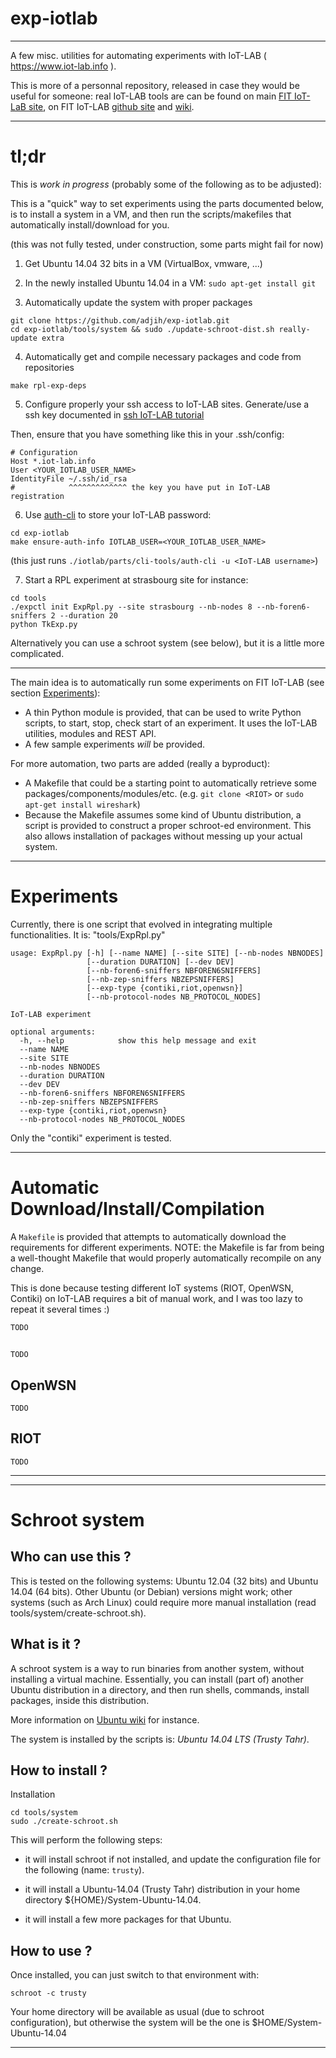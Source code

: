 # exp-iotlab

---------------------------------------------------------------------------

A few misc. utilities for automating experiments with IoT-LAB ( https://www.iot-lab.info ).

This is more of a personnal repository, released in case they would be
useful for someone: real IoT-LAB tools are can be
found on main [FIT IoT-LaB site](https://www.iot-lab.info),
on FIT IoT-LAB [github site](https://github.com/iot-lab/iot-lab)
and [wiki](https://github.com/iot-lab/iot-lab).

---------------------------------------------------------------------------

# tl;dr

This is *work in progress* (probably some of the following as to be adjusted):

This is a "quick" way to set experiments using the parts documented below,
is to install a system in a VM, and then run the scripts/makefiles that
automatically install/download for you.
 
(this was not fully tested, under construction, some parts might fail for now)

1) Get Ubuntu 14.04 32 bits in a VM (VirtualBox, vmware, ...)

2) In the newly installed Ubuntu 14.04 in a VM:
```sudo apt-get install git```

3) Automatically update the system with proper packages
```
git clone https://github.com/adjih/exp-iotlab.git
cd exp-iotlab/tools/system && sudo ./update-schroot-dist.sh really-update extra
```

4) Automatically get and compile necessary packages and code from repositories
```
make rpl-exp-deps
```

5) Configure properly your ssh access to IoT-LAB sites.
Generate/use a ssh key documented in [ssh IoT-LAB tutorial](https://www.iot-lab.info/tutorials/configure-your-ssh-access/)

Then, ensure that you have something like this in your .ssh/config:
```
# Configuration
Host *.iot-lab.info
User <YOUR_IOTLAB_USER_NAME>
IdentityFile ~/.ssh/id_rsa 
#            ^^^^^^^^^^^^^ the key you have put in IoT-LAB registration
```

6) Use [auth-cli](https://github.com/iot-lab/iot-lab/wiki/CLI-Tools) to store your IoT-LAB password:

```
cd exp-iotlab
make ensure-auth-info IOTLAB_USER=<YOUR_IOTLAB_USER_NAME>
```
(this just runs ```./iotlab/parts/cli-tools/auth-cli -u <IoT-LAB username>```)


7) Start a RPL experiment at strasbourg site for instance:
```
cd tools
./expctl init ExpRpl.py --site strasbourg --nb-nodes 8 --nb-foren6-sniffers 2 --duration 20
python TkExp.py
```

Alternatively you can use a schroot system (see below), but it is a little more complicated.

---------------------------------------------------------------------------


The main idea is to automatically run some experiments on FIT IoT-LAB
(see section [Experiments](#Experiments)):
* A thin Python module is provided, that can be used to write Python scripts, to start, stop, check start of an experiment. 
It uses the IoT-LAB utilities, modules and REST API.
* A few sample experiments *will* be provided.

For more automation, two parts are added (really a byproduct):
* A Makefile that could be a starting point to automatically retrieve
  some packages/components/modules/etc. (e.g. `git clone <RIOT>` or `sudo apt-get install wireshark`)
* Because the Makefile assumes some kind of Ubuntu distribution, 
  a script is provided to construct a proper schroot-ed environment.
  This also allows installation of packages without messing up your
  actual system.

---------------------------------------------------------------------------

# Experiments

Currently, there is one script that evolved in integrating multiple
functionalities. It is: "tools/ExpRpl.py"

```
usage: ExpRpl.py [-h] [--name NAME] [--site SITE] [--nb-nodes NBNODES]
                 [--duration DURATION] [--dev DEV]
                 [--nb-foren6-sniffers NBFOREN6SNIFFERS]
                 [--nb-zep-sniffers NBZEPSNIFFERS]
                 [--exp-type {contiki,riot,openwsn}]
                 [--nb-protocol-nodes NB_PROTOCOL_NODES]

IoT-LAB experiment

optional arguments:
  -h, --help            show this help message and exit
  --name NAME
  --site SITE
  --nb-nodes NBNODES
  --duration DURATION
  --dev DEV
  --nb-foren6-sniffers NBFOREN6SNIFFERS
  --nb-zep-sniffers NBZEPSNIFFERS
  --exp-type {contiki,riot,openwsn}
  --nb-protocol-nodes NB_PROTOCOL_NODES
```

Only the "contiki" experiment is tested.

---------------------------------------------------------------------------

# Automatic Download/Install/Compilation

A `Makefile` is provided that attempts to automatically download the
requirements for different experiments. 
NOTE: the Makefile is far from being a well-thought Makefile that
would properly automatically recompile on any change.

This is done because testing
different IoT systems (RIOT, OpenWSN, Contiki) on IoT-LAB requires
a bit of manual work, and I was too lazy to repeat it several times :)

```
TODO
```

## 

```
TODO
```

## OpenWSN

```
TODO
```

## RIOT

```
TODO
```

---------------------------------------------------------------------------

---------------------------------------------------------------------------

# Schroot system


## Who can use this ?

This is tested on the following systems: Ubuntu 12.04 (32 bits) and Ubuntu 14.04 (64 bits). Other Ubuntu (or Debian) versions might work; other
systems (such as Arch Linux) could require more manual installation
(read  tools/system/create-schroot.sh).

## What is it ?

A schroot system is a way to run binaries from another system,
without installing a virtual machine. Essentially, you can
install (part of) another Ubuntu distribution in a directory, and
then run shells, commands, install packages, inside this distribution.

More information on [Ubuntu wiki](https://wiki.ubuntu.com/DebootstrapChroot)
for instance.

The system is installed by the scripts is: _Ubuntu 14.04 LTS (Trusty Tahr)_.


## How to install ?

Installation
```
cd tools/system
sudo ./create-schroot.sh
```

This will perform the following steps:
* it will install schroot if not installed, and update the configuration
  file for the following (name: `trusty`).
  
* it will install a Ubuntu-14.04 (Trusty Tahr) distribution in your home directory 
  ${HOME}/System-Ubuntu-14.04.

* it will install a few more packages for that Ubuntu.

## How to use ?

Once installed, you can just switch to that environment with:

```
schroot -c trusty
```

Your home directory will be available as usual (due to schroot configuration), 
but otherwise the system will be the one is $HOME/System-Ubuntu-14.04

---------------------------------------------------------------------------


